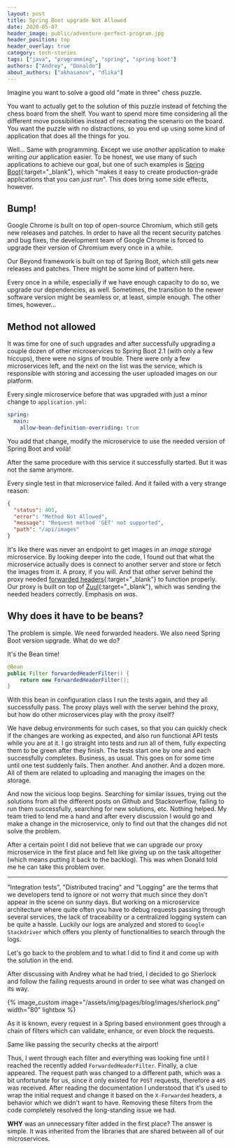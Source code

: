 ```yaml
---
layout: post
title: Spring Boot upgrade Not Allowed
date: 2020-05-07
header_image: public/adventure-perfect-program.jpg
header_position: top
header_overlay: true
category: tech-stories
tags: ["java", "programming", "spring", "spring boot"]
authors: ["Andrey", "Donaldo"]
about_authors: ["akhasanov", "dlika"]
---
```


Imagine you want to solve a good old "mate in three" chess puzzle.

You want to actually get to the solution of this puzzle instead of fetching the chess board from the shelf.
You want to spend more time considering all the different move possibilities instead of recreating the scenario on the board.
You want the puzzle with no distractions, so you end up using some kind of application that does all the things for you.

Well...
Same with programming.
Except we use *another* application to make writing *our* application easier.
To be honest, we use many of such applications to achieve our goal, but one of such examples is [Spring Boot](https://spring.io/projects/spring-boot){:target="_blank"}, which "makes it easy to create production-grade applications that you can *just run*".
This does bring some side effects, however.

## Bump!
Google Chrome is built on top of open-source Chromium, which still gets new releases and patches.
In order to have all the recent security patches and bug fixes, the development team of Google Chrome is forced to upgrade their version of Chromium every once in a while.

Our Beyond framework is built on top of Spring Boot, which still gets new releases and patches.
There might be some kind of pattern here.

Every once in a while, especially if we have enough capacity to do so, we upgrade our dependencies, as well.
Sometimes, the transition to the newer software version might be seamless or, at least, simple enough.
The other times, however...

## Method not allowed
It was time for one of such upgrades and after successfully upgrading a couple dozen of other microservices to Spring Boot 2.1 (with only a few hiccups), there were no signs of trouble.
There were only a few microservices left, and the next on the list was the service, which is responsible with storing and accessing the user uploaded images on our platform.

Every single microservice before that was upgraded with just a minor change to `application.yml`:
```yaml
spring:
  main:
    allow-bean-definition-overriding: true
```
You add that change, modify the microservice to use the needed version of Spring Boot and voilà!

After the same procedure with this service it successfully started.
But it was not the same anymore.

Every single test in that microservice failed.
And it failed with a very strange reason:
```json
{
  "status": 405,
  "error": "Method Not Allowed",
  "message": "Request method 'GET' not supported",
  "path": "/api/images"
}
```
It's like there was never an endpoint to get images in an *image storage* microservice.
By looking deeper into the code, I found out that what the microservice actually does is connect to another server and store or fetch the images from it.
A proxy, if you will.
And that other server behind the proxy needed [forwarded headers](https://developer.mozilla.org/en-US/docs/Web/HTTP/Headers/Forwarded){:target="_blank"} to function properly.
Our proxy is built on top of [Zuul](https://github.com/Netflix/zuul){:target="_blank"}, which was sending the needed headers correctly.
Emphasis on *was*.

## Why does it have to be beans?
The problem is simple.
We need forwarded headers.
We also need Spring Boot version upgrade.
What do we do?

It's the Bean time!
```java
@Bean
public Filter forwardedHeaderFilter() {
    return new ForwardedHeaderFilter();
}
```

With this bean in configuration class I run the tests again, and they all successfully pass.
The proxy plays well with the server behind the proxy, but how do other microservices play with the proxy itself?

We have debug environments for such cases, so that you can quickly check if the changes are working as expected, and also run functional API tests while you are at it.
I go straight into tests and run all of them, fully expecting them to be green after they finish.
The tests start one by one and each successfully completes.
Business, as usual.
This goes on for some time until one test suddenly fails.
Then another.
And another.
And a dozen more.
All of them are related to uploading and managing the images on the storage.

And now the vicious loop begins.
Searching for similar issues, trying out the solutions from all the different posts on Github and Stackoverflow, failing to run them successfully, searching for new solutions, etc.
Nothing helped.
My team tried to lend me a hand and after every discussion I would go and make a change in the microservice, only to find out that the changes did not solve the problem.

After a certain point I did not believe that we can upgrade our proxy microservice in the first place and felt like giving up on the task altogether (which means putting it back to the backlog).
This was when Donald told me he can take this problem over.

---

"Integration tests", "Distributed tracing" and "Logging" are the terms that we developers tend to ignore or not worry that much since they don't appear in the scene on sunny days.
But working on a microservice architecture where quite often you have to debug requests passing through several services, the lack of traceability or a centralized logging system can be quite a hassle.
Luckily our logs are analyzed and stored to `Google Stackdriver` which offers you plenty of functionalities to search through the logs.

Let's go back to the problem and to what I did to find it and come up with the solution in the end.

After discussing with Andrey what he had tried, I decided to go Sherlock and follow the failing requests around in order to see what was changed on its way.

{% image_custom image="/assets/img/pages/blog/images/sherlock.png" width="80" lightbox %}

As it is known, every request in a Spring based environment goes through a chain of filters which can validate, enhance, or even block the requests.

Same like passing the security checks at the airport!

Thus, I went through each filter and everything was looking fine until I reached the recently added `ForwardedHeaderFilter`.
Finally, a clue appeared.
The request path was changed to a different path, which was a bit unfortunate for us, since it only existed for `POST` requests, therefore a `405` was received.
After reading the documentation I understood that it's used to wrap the initial request and change it based on the `X-Forwarded` headers, a behavior which we didn't want to have.
Removing these filters from the code completely resolved the long-standing issue we had.

**WHY** was an unnecessary filter added in the first place?
The answer is simple.
It was inherited from the libraries that are shared between all of our microservices.
